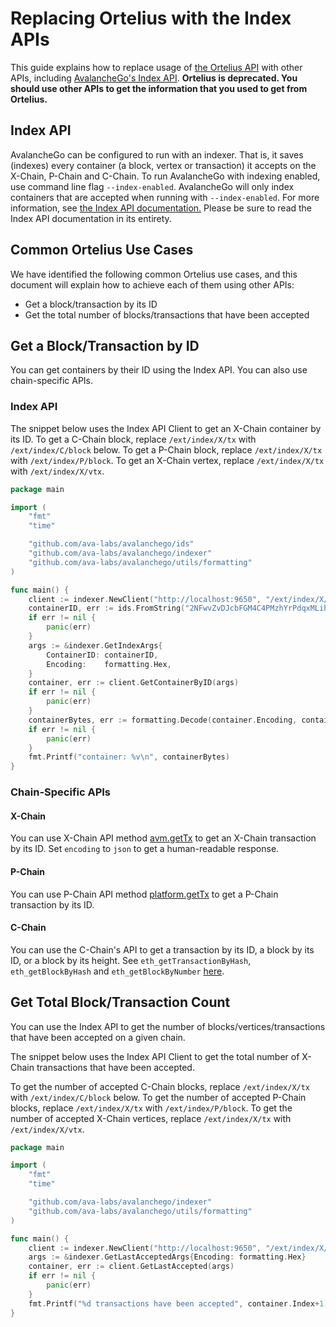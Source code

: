 # Replacing Ortelius with the Index APIs

This guide explains how to replace usage of [the Ortelius API](ortelius.md) with other APIs, including [AvalancheGo's Index API](../references/../avalanchego-apis/index-api.md). **Ortelius is deprecated. You should use other APIs to get the information that you used to get from Ortelius.**

## Index API
AvalancheGo can be configured to run with an indexer. That is, it saves \(indexes\) every container \(a block, vertex or transaction\) it accepts on the X-Chain, P-Chain and C-Chain. To run AvalancheGo with indexing enabled, use command line flag `--index-enabled`. AvalancheGo will only index containers that are accepted when running with `--index-enabled`. For more information, see [the Index API documentation.](../avalanchego-apis/index-api.md) Please be sure to read the Index API documentation in its entirety.

## Common Ortelius Use Cases
We have identified the following common Ortelius use cases, and this document will explain how to achieve each of them using other APIs:
* Get a block/transaction by its ID
* Get the total number of blocks/transactions that have been accepted

## Get a Block/Transaction by ID

You can get containers by their ID using the Index API.
You can also use chain-specific APIs. 

### Index API

The snippet below uses the Index API Client to get an X-Chain container by its ID.
To get a C-Chain block, replace `/ext/index/X/tx` with `/ext/index/C/block` below. 
To get a P-Chain block, replace `/ext/index/X/tx` with `/ext/index/P/block`.
To get an X-Chain vertex, replace `/ext/index/X/tx` with `/ext/index/X/vtx`.

```go
package main

import (
	"fmt"
	"time"

	"github.com/ava-labs/avalanchego/ids"
	"github.com/ava-labs/avalanchego/indexer"
	"github.com/ava-labs/avalanchego/utils/formatting"
)

func main() {
	client := indexer.NewClient("http://localhost:9650", "/ext/index/X/tx", 5*time.Second)
	containerID, err := ids.FromString("2NFwvZvDJcbFGM4C4PMzhYrPdqxMLihPnD3dPkWWq4eX42jPcF")
	if err != nil {
		panic(err)
	}
	args := &indexer.GetIndexArgs{
		ContainerID: containerID,
		Encoding:    formatting.Hex,
	}
	container, err := client.GetContainerByID(args)
	if err != nil {
		panic(err)
	}
	containerBytes, err := formatting.Decode(container.Encoding, container.Bytes)
	if err != nil {
		panic(err)
	}
	fmt.Printf("container: %v\n", containerBytes)
}
```

### Chain-Specific APIs

#### X-Chain

You can use X-Chain API method [avm.getTx](../avalanchego-apis/exchange-chain-x-chain-api.md#avm.gettx) to get an X-Chain transaction by its ID. Set `encoding` to `json` to get a human-readable response. 

#### P-Chain

You can use P-Chain API method [platform.getTx](../avalanchego-apis/platform-chain-p-chain-api#platform.gettx) to get a P-Chain transaction by its ID.

#### C-Chain

You can use the C-Chain's API to get a transaction by its ID, a block by its ID, or a block by its height. See `eth_getTransactionByHash`, `eth_getBlockByHash` and `eth_getBlockByNumber` [here](https://eth.wiki/json-rpc/API).

## Get Total Block/Transaction Count

You can use the Index API to get the number of blocks/vertices/transactions that have been accepted on a given chain. 

The snippet below uses the Index API Client to get the total number of X-Chain transactions that have been accepted.

To get the number of accepted C-Chain blocks, replace `/ext/index/X/tx` with `/ext/index/C/block` below. 
To get the number of accepted P-Chain blocks, replace `/ext/index/X/tx` with `/ext/index/P/block`.
To get the number of accepted X-Chain vertices, replace `/ext/index/X/tx` with `/ext/index/X/vtx`.

```go
package main

import (
	"fmt"
	"time"

	"github.com/ava-labs/avalanchego/indexer"
	"github.com/ava-labs/avalanchego/utils/formatting"
)

func main() {
	client := indexer.NewClient("http://localhost:9650", "/ext/index/X/tx", 5*time.Second)
	args := &indexer.GetLastAcceptedArgs{Encoding: formatting.Hex}
	container, err := client.GetLastAccepted(args)
	if err != nil {
		panic(err)
	}
	fmt.Printf("%d transactions have been accepted", container.Index+1)
}

```
